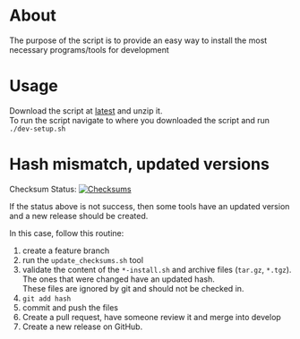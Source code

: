 # About
The purpose of the script is to provide an easy way to install the most necessary programs/tools for development

# Usage
Download the script at [latest](https://github.com/maddingo-org/developer-setup/releases/latest) and unzip it. \
To run the script navigate to where you downloaded the script and run ```./dev-setup.sh```

# Hash mismatch, updated versions
Checksum Status: [![Checksums](https://github.com/maddingo-org/developer-setup/actions/workflows/test-checksum.yml/badge.svg?event=schedule)](https://github.com/maddingo-org/developer-setup/actions/workflows/test-checksum.yml)

If the status above is not success, then some tools have an updated version and a new release should be created. 

In this case, follow this routine:
1. create a feature branch
2. run the `update_checksums.sh` tool
3. validate the content of the `*-install.sh` and archive files (`tar.gz`, `*.tgz`). \
   The ones that were changed have an updated hash. \
   These files are ignored by git and should not be checked in.
4. `git add hash`
5. commit and push the files
6. Create a pull request, have someone review it and merge into develop
7. Create a new release on GitHub.
